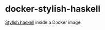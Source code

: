 # docker-stylish-haskell

[Stylish haskell](https://github.com/jaspervdj/stylish-haskell) inside a Docker image.
